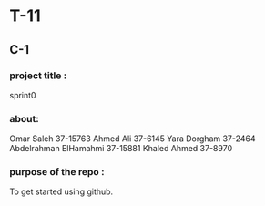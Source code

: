 # T-11

## C-1

### project title : 
  sprint0

### about:

  Omar Saleh            37-15763
  Ahmed Ali             37-6145
  Yara Dorgham          37-2464
  Abdelrahman ElHamahmi 37-15881
  Khaled Ahmed          37-8970


### purpose of the repo : 
  To get started using github.
